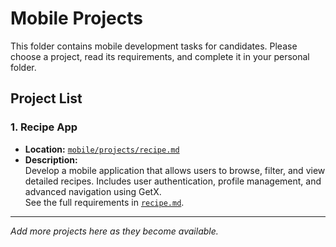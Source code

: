 # Mobile Projects

This folder contains mobile development tasks for candidates. Please choose a project, read its requirements, and complete it in your personal folder.

## Project List

### 1. Recipe App

- **Location:** [`mobile/projects/recipe.md`](projects/recipe.md)
- **Description:**  
  Develop a mobile application that allows users to browse, filter, and view detailed recipes. Includes user authentication, profile management, and advanced navigation using GetX.  
  See the full requirements in [`recipe.md`](projects/recipe.md).

---

*Add more projects here as they become available.*